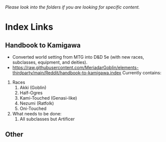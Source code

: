 *Please look into the folders if you are looking for specific content.*

# Index Links
## Handbook to Kamigawa
- Converted world setting from MTG into D&D 5e (with new races, subclasses, equipment, and deities).
- https://raw.githubusercontent.com/MeriadarGoblin/elements-thirdparty/main/Reddit/handbook-to-kamigawa.index
Currently contains:
1. Races
	1. Akki (Goblin)
	2. Half-Ogres
	3. Kami-Touched (Genasi-like)
	4. Nezumi (Ratfolk)
	5. Oni-Touched
2. What needs to be done:
	1. All subclasses but Artificer

## Other